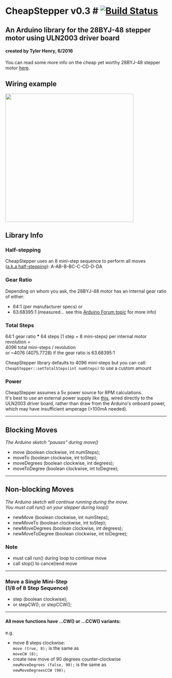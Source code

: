 # CheapStepper v0.3 #  [![Build Status](https://www.travis-ci.org/kolod/CheapStepper.svg?branch=master)](https://www.travis-ci.org/kolod/CheapStepper)
## An Arduino library for the 28BYJ-48 stepper motor  using ULN2003 driver board ##

#### created by Tyler Henry, 6/2016 ####


You can read some more info on the cheap yet worthy 28BYJ-48 stepper motor [here](https://arduinoinfo.mywikis.net/wiki/SmallSteppers).

## Wiring example

<img src="https://github.com/tyhenry/CheapStepper/blob/master/extras/connections.png?raw=true" width="400">

## Library Info

### Half-stepping
CheapStepper uses an 8 mini-step sequence to perform all moves  
([a.k.a half-stepping](https://www.youtube.com/watch?v=B86nqDRskVU&feature=youtu.be&t=11m0s)): A-AB-B-BC-C-CD-D-DA

### Gear Ratio
Depending on whom you ask, the 28BYJ-48 motor has an internal gear ratio of either:  

- 64:1 (per manufacturer specs)  or  
- 63.68395:1 (measured... see this [Arduino Forum topic](http://forum.arduino.cc/index.php?topic=71964.15) for more info)

### Total Steps

64:1 gear ratio **\*** 64 steps (1 step = 8 mini-steps) per internal motor revolution =  
4096 total mini-steps / revolution  
or ~4076 (4075.7728) if the gear ratio is 63.68395:1  
  
CheapStepper library defaults to 4096 mini-steps but you can call:  
`CheapStepper::setTotalSteps(int numSteps)` to use a custom amount


### Power
CheapStepper assumes a 5v power source for RPM calculations.  
It's best to use an external power supply like [this](https://www.adafruit.com/products/276), wired directly to the ULN2003 driver board, rather than draw from the Arduino's onboard power, which may have insufficient amperage (>100mA needed).

----
## Blocking Moves
_The Arduino sketch "pauses" during move()_

- move (boolean clockwise, int numSteps);
- moveTo (boolean clockwise, int toStep);
- moveDegrees (boolean clockwise, int degrees);
- moveToDegree (boolean clockwise, int toDegree);

----
## Non-blocking Moves 
_The Arduino sketch will continue running during the move.  
You must call run() on your stepper during loop()_  

- newMove (boolean clockwise, int numSteps);
- newMoveTo (boolean clockwise, int toStep);
- newMoveDegrees (boolean clockwise, int degrees);  
- newMoveToDegree (boolean clockwise, int toDegree);  

### Note
* must call run() during loop to continue move
* call stop() to cancel/end move

----
### Move a Single Mini-Step<br/>(1/8 of 8 Step Sequence)

- step (boolean clockwise);
- or stepCW(); or stepCCW();

----
#### All move functions have ...CW() or ...CCW() variants:  
e.g.  
 
- move 8 steps clockwise:  
  `move (true, 8);`  is the same as   
  `moveCW (8);` 
- create new move of 90 degrees counter-clockwise  
  `newMoveDegrees (false, 90);`  is the same as  
  `newMoveDegreesCCW (90);`
